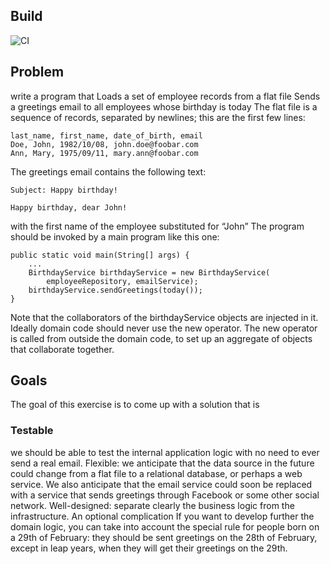## Build
![CI](https://github.com/sabatinim/birthday-greetings/actions/workflows/main.yml/badge.svg)

## Problem
write a program that Loads a set of employee records from a flat file
Sends a greetings email to all employees whose birthday is today
The flat file is a sequence of records, separated by newlines; this are the first few lines:

```
last_name, first_name, date_of_birth, email
Doe, John, 1982/10/08, john.doe@foobar.com
Ann, Mary, 1975/09/11, mary.ann@foobar.com
```
The greetings email contains the following text:

```
Subject: Happy birthday!

Happy birthday, dear John!
```
with the first name of the employee substituted for “John”
The program should be invoked by a main program like this one:

```
public static void main(String[] args) {
    ...
    BirthdayService birthdayService = new BirthdayService(
        employeeRepository, emailService);
    birthdayService.sendGreetings(today());
}
```
Note that the collaborators of the birthdayService objects are injected in it. Ideally domain code should never use the new operator. The new operator is called from outside the domain code, to set up an aggregate of objects that collaborate together.

## Goals
The goal of this exercise is to come up with a solution that is

### Testable
we should be able to test the internal application logic with no need to ever send a real email.
Flexible: we anticipate that the data source in the future could change from a flat file to a relational database, or perhaps a web service. We also anticipate that the email service could soon be replaced with a service that sends greetings through Facebook or some other social network.
Well-designed: separate clearly the business logic from the infrastructure.
An optional complication
If you want to develop further the domain logic, you can take into account the special rule for people born on a 29th of February: they should be sent greetings on the 28th of February, except in leap years, when they will get their greetings on the 29th.

